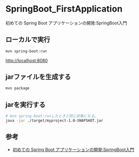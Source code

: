 # SpringBoot_FirstApplication

初めての Spring Boot アプリケーションの開発:SpringBoot入門

## ローカルで実行

``` sh
mvn spring-boot:run
```

[http://localhost:8080](http://localhost:8080)

## jarファイルを生成する

``` sh
mvn package
```

## jarを実行する

``` sh
# mvn spring-boot:runしたときと同じ状態になる。
java -jar ./target/myproject-1.0-SNAPSHOT.jar  
```

## 参考

- [初めての Spring Boot アプリケーションの開発:SpringBoot入門](https://spring.pleiades.io/spring-boot/docs/current/reference/html/getting-started.html#getting-started.first-application)